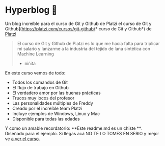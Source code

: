# Hyperblog 💚
Un blog increíble para el curso de Git y Github de Platzi el curso de Git y Github](https://platzi.com/cursos/git-github/* curso de Git y Github*) de [Platzi](https://platzi.com/ "Platzi")
> El curso de Git y Github de Platzi es lo que me hacía falta para triplicar mi salario y lanzarme a la industria del tejido de lana sintética con Machine Learning 
> - niñita

En este curso vemos de todo:
* Todos los comandos de Git
* El flujo de trabajo en Github
* El verdadero amor por las buenas prácticas
* Trucos muy locos del profesor
* Las personalidades múltiples de Freddy
* Creado por el increíble team Platzi
* Incluye ejemplos de Windows, Linux y Mac
* Disponible para todas las edades

Y como un amable recordatorio: **Este readme.md es un chiste **. Diseñado para el ejemplo. Si llegas acá NO TE LO TOMES EN SERIO y mejor ve [a ver el curso](https://platzi.com/cursos/git-github/ "a ver el curso").
